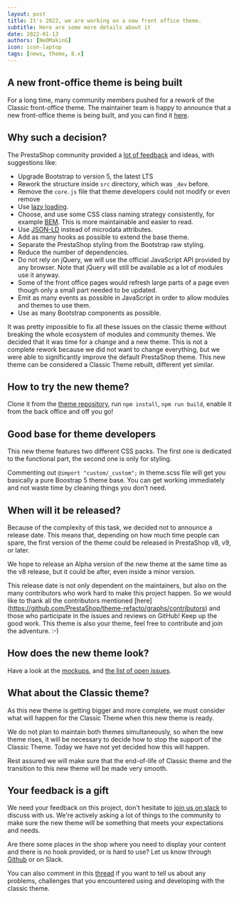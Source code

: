 ```yaml
---
layout: post
title: It's 2022, we are working on a new front office theme.
subtitle: Here are some more details about it
date: 2022-01-13
authors: [NeOMakinG]
icon: icon-laptop
tags: [news, theme, 8.x]
---
```


## A new front-office theme is being built 

For a long time, many community members pushed for a rework of the Classic front-office theme. The maintainer team is happy to announce that a new front-office theme is being built, and you can find it [here](https://github.com/PrestaShop/theme-refacto).

## Why such a decision?

The PrestaShop community provided a [lot of feedback](https://github.com/PrestaShop/PrestaShop/issues/14533) and ideas, with suggestions like:

-   Upgrade Bootstrap to version 5, the latest LTS
-   Rework the structure inside  `src`  directory, which was  `_dev`  before.
-   Remove the `core.js` file that theme developers could not modify or even remove
-   Use [lazy loading](https://en.wikipedia.org/wiki/Lazy_loading).
-   Choose, and use some CSS class naming strategy consistently, for example [BEM](https://github.com/getbem/getbem.com/). This is more maintainable and easier to read.
-   Use [JSON-LD](https://en.wikipedia.org/wiki/JSON-LD) instead of microdata attributes.
-   Add as many hooks as possible to extend the base theme.
-   Separate the PrestaShop styling from the Bootstrap raw styling.
-   Reduce the number of dependencies.
- Do not rely on jQuery, we will use the official JavaScript API provided by any browser. Note that jQuery will still be available as a lot of modules use it anyway.
- Some of the front office pages would refresh large parts of a page even though only a small part needed to be updated.
- Emit as many events as possible in JavaScript in order to allow modules and themes to use them.
-   Use as many Bootstrap components as possible.

It was pretty impossible to fix all these issues on the classic theme without breaking the whole ecosystem of modules and community themes. We decided that it was time for a change and a new theme. This is not a complete rework because we did not want to change everything, but we were able to significantly improve the default PrestaShop theme. This new theme can be considered a Classic Theme rebuilt, different yet similar.

## How to try the new theme? 

Clone it from the [theme repository](https://github.com/PrestaShop/theme-refacto), run `npm install`, `npm run build`, enable it from the back office and off you go!

## Good base for theme developers

This new theme features two different CSS packs. The first one is dedicated to the functional part, the second one is only for styling.

Commenting out `@import "custom/_custom";` in theme.scss file will get you basically a pure Boostrap 5 theme base. You can get working immediately and not waste time by cleaning things you don't need.

## When will it be released?

Because of the complexity of this task, we decided not to announce a release date. This means that, depending on how much time people can spare, the first version of the theme could be released in PrestaShop v8, v9, or later.

We hope to release an Alpha version of the new theme at the same time as the v8 release, but it could be after, even inside a minor version.

This release date is not only dependent on the maintainers, but also on the many contributors who work hard to make this project happen. So we would like to thank all the contributors mentioned [here] (https://github.com/PrestaShop/theme-refacto/graphs/contributors) and those who participate in the issues and reviews on GitHub! Keep up the good work. This theme is also your theme, feel free to contribute and join the adventure. :-)

## How does the new theme look?

Have a look at the [mockups](https://www.figma.com/file/LfVl5leeSKcVUhSaYwhbtM/New-Theme), and [the list of open issues](https://github.com/PrestaShop/theme-refacto/issues).

## What about the Classic theme?

As this new theme is getting bigger and more complete, we must consider what will happen for the Classic Theme when this new theme is ready.

We do not plan to maintain both themes simultaneously, so when the new theme rises, it will be necessary to decide how to stop the support of the Classic Theme. Today we have not yet decided how this will happen.

Rest assured we will make sure that the end-of-life of Classic theme and the transition to this new theme will be made very smooth.

## Your feedback is a gift

We need your feedback on this project, don't hesitate to [join us on slack](https://www.prestashop-project.org/slack/) to discuss with us. We're actively asking a lot of things to the community to make sure the new theme will be something that meets your expectations and needs.

Are there some places in the shop where you need to display your content and there is no hook provided, or is hard to use? Let us know through [Github](https://github.com/PrestaShop/PrestaShop/issues) or on Slack.

You can also comment in this [thread](https://github.com/PrestaShop/theme-refacto/issues/2) if you want to tell us about any problems, challenges that you encountered using and developing with the classic theme.
